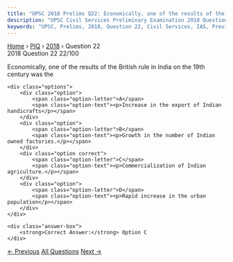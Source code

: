 ```yaml
---
title: "UPSC 2018 Prelims Q22: Economically, one of the results of the British rule in Indi..."
description: "UPSC Civil Services Preliminary Examination 2018 Question 22 with options and answer"
keywords: "UPSC, Prelims, 2018, Question 22, Civil Services, IAS, Previous Year Questions"
---
```


<nav class="breadcrumb">
    <a href="../../">Home</a>
    <span>›</span>
    <a href="../">PIQ</a>
    <span>›</span>
    <a href="./">2018</a>
    <span>›</span>
    <span>Question 22</span>
</nav>

<div class="question-header">
    <div class="question-meta">
        <span class="year-badge">2018</span>
        <span class="question-number">Question 22</span>
        <span class="progress">22/100</span>
    </div>
    <div class="progress-bar">
        <div class="progress-fill" style="width: 22.0%"></div>
    </div>
</div>

<div class="question-content">
    <div class="question-text">
        <p>Economically, one of the results of the British rule in India on the 19th<br />
century was the</p>
    </div>
    
    <div class="options">
        <div class="option">
            <span class="option-letter">A</span>
            <span class="option-text"><p>Increase in the export of Indian handicrafts</p></span>
        </div>
        <div class="option">
            <span class="option-letter">B</span>
            <span class="option-text"><p>Growth in the number of Indian owned factories.</p></span>
        </div>
        <div class="option correct">
            <span class="option-letter">C</span>
            <span class="option-text"><p>Commercialization of Indian agriculture.</p></span>
        </div>
        <div class="option">
            <span class="option-letter">D</span>
            <span class="option-text"><p>Rapid increase in the urban population</p></span>
        </div>
    </div>

    <div class="answer-box">
        <strong>Correct Answer:</strong> Option C
    </div>
</div>

<div class="question-nav">
    <a href="../q021-after-the-santhal-uprising-subsided-what-waswere-t/" class="nav-btn prev">← Previous</a>
    <a href="../" class="nav-btn center">All Questions</a>
    <a href="../q023-if-the-president-of-india-exercise-his-power-as-pr/" class="nav-btn next">Next →</a>
</div>
